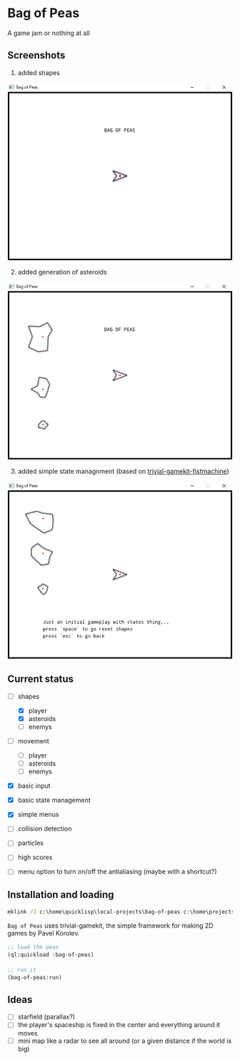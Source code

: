 # Bag of Peas
A game jam or nothing at all


## Screenshots

1. added shapes

![01-shape](/screenshots/01-shape.png)

2. added generation of asteroids

![02-shape-asteroids](/screenshots/02-shape-asteroids.png)

3. added simple state managnment (based on [trivial-gamekit-fistmachine](https://github.com/borodust/trivial-gamekit-fistmachine))

![03-states](/screenshots/03-states.png)


## Current status

- [ ] shapes
  - [x] player
  - [x] asteroids
  - [ ] enemys
- [ ] movement
  - [ ] player
  - [ ] asteroids
  - [ ] enemys
- [x] basic input
- [x] basic state management
- [x] simple menus
- [ ] collision detection
- [ ] particles
- [ ] high scores
- [ ] menu option to turn on/off the antialiasing (maybe with a shortcut?)


## Installation and loading

```bat
mklink /J c:\home\quicklisp\local-projects\bag-of-peas c:\home\projects\lisp\bag-of-peas
```


`Bag of Peas` uses trivial-gamekit, the simple framework for making 2D games by Pavel Korolev.

```lisp
;; load the peas
(ql:quickload :bag-of-peas)

;; run it
(bag-of-peas:run)
```


## Ideas

- [ ] starfield (parallax?)
- [ ] the player's spaceship is fixed in the center and everything around it moves
- [ ] mini map like a radar to see all around (or a given distance if the world is big)
